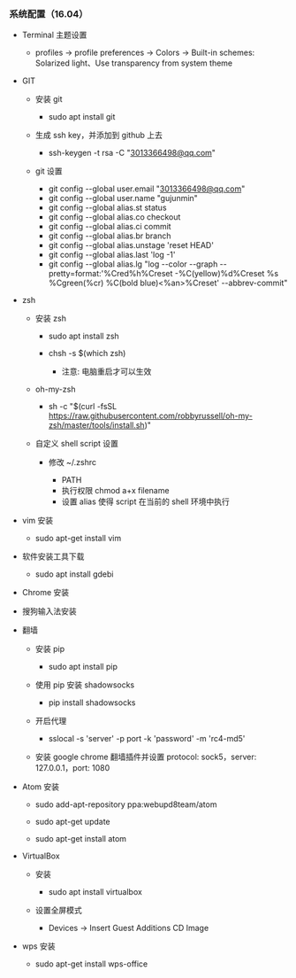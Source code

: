### 系统配置（16.04）

- Terminal 主题设置

	- profiles -> profile preferences -> Colors -> Built-in schemes: Solarized light、Use transparency from system theme

- GIT

	- 安装 git
	
		- sudo apt install git

	- 生成 ssh key，并添加到 github 上去

		- ssh-keygen -t rsa -C "3013366498@qq.com"

    - git 设置

        - git config --global user.email "3013366498@qq.com"
        - git config --global user.name "gujunmin"
        - git config --global alias.st status
        - git config --global alias.co checkout
        - git config --global alias.ci commit
        - git config --global alias.br branch
        - git config --global alias.unstage 'reset HEAD'
        - git config --global alias.last 'log -1'
        - git config --global alias.lg "log --color --graph --pretty=format:'%Cred%h%Creset -%C(yellow)%d%Creset %s %Cgreen(%cr) %C(bold blue)<%an>%Creset' --abbrev-commit"

- zsh

    - 安装 zsh

        - sudo apt install zsh
        - chsh -s $(which zsh)

            - 注意: 电脑重启才可以生效

    - oh-my-zsh

        - sh -c "$(curl -fsSL https://raw.githubusercontent.com/robbyrussell/oh-my-zsh/master/tools/install.sh)"

    - 自定义 shell script 设置

        - 修改 ~/.zshrc

            - PATH
            - 执行权限 chmod a+x filename
            - 设置 alias 使得 script 在当前的 shell 环境中执行

- vim 安装

	- sudo apt-get install vim

- 软件安装工具下载

	- sudo apt install gdebi

- Chrome 安装

- 搜狗输入法安装

- 翻墙

	- 安装 pip

		- sudo apt install pip

	- 使用 pip 安装 shadowsocks

		- pip install shadowsocks

	- 开启代理

		- sslocal -s 'server' -p port -k 'password' -m 'rc4-md5'

	- 安装 google chrome 翻墙插件并设置 protocol: sock5，server: 127.0.0.1，port: 1080 

- Atom 安装

	- sudo add-apt-repository ppa:webupd8team/atom

	- sudo apt-get update

	- sudo apt-get install atom

- VirtualBox

    - 安装

        - sudo apt install virtualbox

    - 设置全屏模式

        - Devices -> Insert Guest Additions CD Image

- wps 安装

	- sudo apt-get install wps-office

